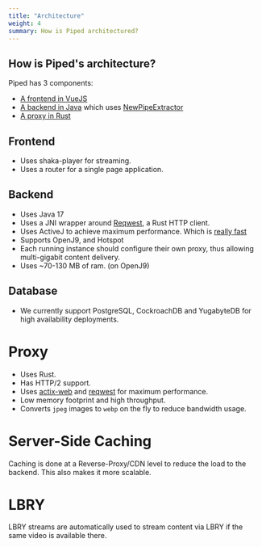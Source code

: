 ```yaml
---
title: "Architecture"
weight: 4
summary: How is Piped architectured?
---
```


## How is Piped's architecture?

Piped has 3 components:

-   [A frontend in VueJS](https://github.com/TeamPiped/Piped)
-   [A backend in Java](https://github.com/TeamPiped/Piped-Backend) which uses [NewPipeExtractor](https://github.com/TeamNewPipe/NewPipeExtractor)
-   [A proxy in Rust](https://github.com/FireMasterK/piped-proxy)


## Frontend

-   Uses shaka-player for streaming.
-   Uses a router for a single page application.

## Backend

-   Uses Java 17
-   Uses a JNI wrapper around [Reqwest](https://github.com/seanmonstar/reqwest), a Rust HTTP client.
-   Uses ActiveJ to achieve maximum performance. Which is [really fast](https://web-frameworks-benchmark.netlify.app/result)
-   Supports OpenJ9, and Hotspot
-   Each running instance should configure their own proxy, thus allowing multi-gigabit content delivery.
-   Uses ~70-130 MB of ram. (on OpenJ9)

## Database

-   We currently support PostgreSQL, CockroachDB and YugabyteDB for high availability deployments.

# Proxy

-   Uses Rust.
-   Has HTTP/2 support.
-   Uses [actix-web](https://github.com/actix/actix-web) and [reqwest](https://github.com/seanmonstar/reqwest) for maximum performance.
-   Low memory footprint and high throughput.
-   Converts `jpeg` images to `webp` on the fly to reduce bandwidth usage.

# Server-Side Caching

Caching is done at a Reverse-Proxy/CDN level to reduce the load to the backend. This also makes it more scalable.

# LBRY

LBRY streams are automatically used to stream content via LBRY if the same video is available there.
